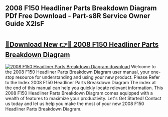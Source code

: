 ## 2008 F150 Headliner Parts Breakdown Diagram PDf Free Download - Part-s8R Service Owner Guide X2IsF

# <h2><a href="http://dfnef9.blite.top/?on=2008+F150+Headliner+Parts+Breakdown+Diagram">🔗Download New 👉🔴 2008 F150 Headliner Parts Breakdown Diagram</a></h2>

[![2008 F150 Headliner Parts Breakdown Diagram download](https://i.imgur.com/lujVjoI.png)](http://dfnef9.blite.top/?on=2008+F150+Headliner+Parts+Breakdown+Diagram)
Welcome to the 2008 F150 Headliner Parts Breakdown Diagram user manual, your one-stop resource for understanding and using your new product. Please Refer to the Index 2008 F150 Headliner Parts Breakdown Diagram The index at the end of this manual can help you quickly locate relevant information. This 2008 F150 Headliner Parts Breakdown Diagram comes equipped with a wealth of features to maximize your productivity. Let's Get Started! Contact us today and let us help you make the most of your new 2008 F150 Headliner Parts Breakdown Diagram.
